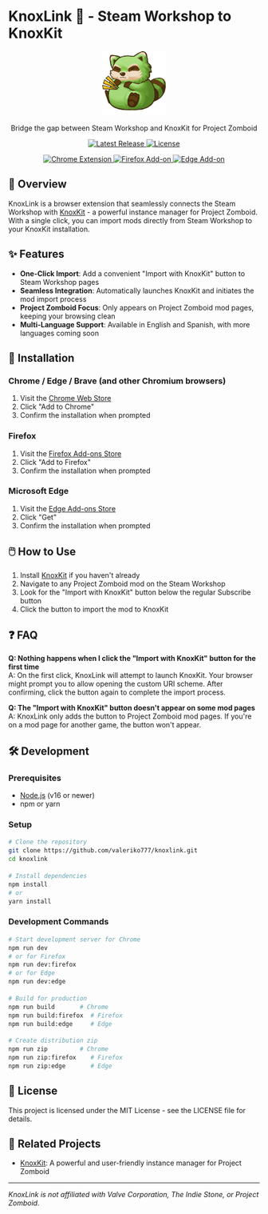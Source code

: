 # KnoxLink 🔗 - Steam Workshop to KnoxKit

<div align="center">
  <img src="./src/public/icon/128.png" alt="KnoxLink Logo" width="128" height="128" />
  <p>Bridge the gap between Steam Workshop and KnoxKit for Project Zomboid</p>

  <p>
    <a href="https://github.com/valeriko777/knoxlink/releases/latest">
      <img src="https://img.shields.io/github/v/release/valeriko777/knoxlink?include_prereleases" alt="Latest Release">
    </a>
    <a href="https://github.com/valeriko777/knoxlink/blob/main/LICENSE">
      <img src="https://img.shields.io/github/license/valeriko777/knoxlink" alt="License">
    </a>
  </p>

  <p>
    <a href="https://chrome.google.com/webstore/detail/knoxlink/[extension-id]">
      <img src="https://img.shields.io/badge/Chrome-Extension-green" alt="Chrome Extension">
    </a>
    <a href="https://addons.mozilla.org/en-US/firefox/addon/knoxlink/">
      <img src="https://img.shields.io/badge/Firefox-Add--on-orange" alt="Firefox Add-on">
    </a>
    <a href="https://microsoftedge.microsoft.com/addons/detail/knoxlink/[extension-id]">
      <img src="https://img.shields.io/badge/Edge-Add--on-blue" alt="Edge Add-on">
    </a>
  </p>
</div>

## 🎯 Overview

KnoxLink is a browser extension that seamlessly connects the Steam Workshop with [KnoxKit](https://github.com/valeriko777/KnoxKit) - a powerful instance manager for Project Zomboid. With a single click, you can import mods directly from Steam Workshop to your KnoxKit installation.

## ✨ Features

- **One-Click Import**: Add a convenient "Import with KnoxKit" button to Steam Workshop pages
- **Seamless Integration**: Automatically launches KnoxKit and initiates the mod import process
- **Project Zomboid Focus**: Only appears on Project Zomboid mod pages, keeping your browsing clean
- **Multi-Language Support**: Available in English and Spanish, with more languages coming soon

## 🔧 Installation

### Chrome / Edge / Brave (and other Chromium browsers)
1. Visit the [Chrome Web Store](https://chrome.google.com/webstore/detail/knoxlink/[extension-id])
2. Click "Add to Chrome"
3. Confirm the installation when prompted

### Firefox
1. Visit the [Firefox Add-ons Store](https://addons.mozilla.org/en-US/firefox/addon/knoxlink/)
2. Click "Add to Firefox"
3. Confirm the installation when prompted

### Microsoft Edge
1. Visit the [Edge Add-ons Store](https://microsoftedge.microsoft.com/addons/detail/knoxlink/[extension-id])
2. Click "Get"
3. Confirm the installation when prompted

## 🖱️ How to Use

1. Install [KnoxKit](https://github.com/valeriko777/KnoxKit) if you haven't already
2. Navigate to any Project Zomboid mod on the Steam Workshop
3. Look for the "Import with KnoxKit" button below the regular Subscribe button
4. Click the button to import the mod to KnoxKit

## ❓ FAQ

**Q: Nothing happens when I click the "Import with KnoxKit" button for the first time**  
A: On the first click, KnoxLink will attempt to launch KnoxKit. Your browser might prompt you to allow opening the custom URI scheme. After confirming, click the button again to complete the import process.

**Q: The "Import with KnoxKit" button doesn't appear on some mod pages**  
A: KnoxLink only adds the button to Project Zomboid mod pages. If you're on a mod page for another game, the button won't appear.


## 🛠️ Development

### Prerequisites
- [Node.js](https://nodejs.org/) (v16 or newer)
- npm or yarn

### Setup
```bash
# Clone the repository
git clone https://github.com/valeriko777/knoxlink.git
cd knoxlink

# Install dependencies
npm install
# or
yarn install
```

### Development Commands
```bash
# Start development server for Chrome
npm run dev
# or for Firefox
npm run dev:firefox
# or for Edge
npm run dev:edge

# Build for production
npm run build       # Chrome
npm run build:firefox  # Firefox
npm run build:edge     # Edge

# Create distribution zip
npm run zip         # Chrome
npm run zip:firefox    # Firefox
npm run zip:edge       # Edge
```

## 📄 License

This project is licensed under the MIT License - see the LICENSE file for details.

## 🤝 Related Projects

- [KnoxKit](https://github.com/valeriko777/KnoxKit): A powerful and user-friendly instance manager for Project Zomboid

---

*KnoxLink is not affiliated with Valve Corporation, The Indie Stone, or Project Zomboid.*